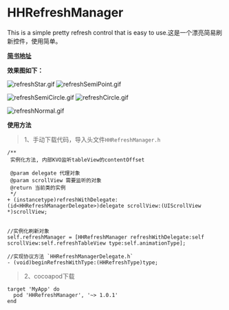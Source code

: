 # HHRefreshManager
This is a simple pretty refresh control that is easy to use.这是一个漂亮简易刷新控件，使用简单。

**[简书地址](https://www.jianshu.com/p/4cd1ef3986ac)**

**效果图如下：**

![refreshStar.gif](https://upload-images.jianshu.io/upload_images/1801563-10a3da0712b8e2ce.gif?imageMogr2/auto-orient/strip) ![refreshSemiPoint.gif](https://upload-images.jianshu.io/upload_images/1801563-ee26cb32675a45c2.gif?imageMogr2/auto-orient/strip)

![refreshSemiCircle.gif](https://upload-images.jianshu.io/upload_images/1801563-eacbe0762160888f.gif?imageMogr2/auto-orient/strip) ![refreshCircle.gif](https://upload-images.jianshu.io/upload_images/1801563-60a4a2415d48db48.gif?imageMogr2/auto-orient/strip)

![refreshNormal.gif](https://upload-images.jianshu.io/upload_images/1801563-515f5cb35ca3f126.gif?imageMogr2/auto-orient/strip)


**使用方法**
>1、手动下载代码，导入头文件`HHRefreshManager.h`

```objc
/**
 实例化方法, 内部KVO监听tableView的contentOffset
 
 @param delegate 代理对象
 @param scrollView 需要监听的对象
 @return 当前类的实例
 */
+ (instancetype)refreshWithDelegate:(id<HHRefreshManagerDelegate>)delegate scrollView:(UIScrollView *)scrollView;


```

```objc
//实例化刷新对象
self.refreshManager = [HHRefreshManager refreshWithDelegate:self scrollView:self.refreshTableView type:self.animationType];

//实现协议方法 `HHRefreshManagerDelegate.h`
- (void)beginRefreshWithType:(HHRefreshType)type;

```

>2、cocoapod下载

```objc
target 'MyApp' do
  pod 'HHRefreshManager', '~> 1.0.1'
end
```



